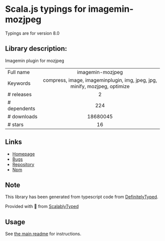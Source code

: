 
# Scala.js typings for imagemin-mozjpeg

Typings are for version 8.0

## Library description:
Imagemin plugin for mozjpeg

|                    |                 |
| ------------------ | :-------------: |
| Full name          | imagemin-mozjpeg |
| Keywords           | compress, image, imageminplugin, img, jpeg, jpg, minify, mozjpeg, optimize |
| # releases         | 2 |
| # dependents       | 224 |
| # downloads        | 18680045 |
| # stars            | 16 |

## Links
- [Homepage](https://github.com/imagemin/imagemin-mozjpeg#readme)
- [Bugs](https://github.com/imagemin/imagemin-mozjpeg/issues)
- [Repository](https://github.com/imagemin/imagemin-mozjpeg)
- [Npm](https://www.npmjs.com/package/imagemin-mozjpeg)
    


## Note
This library has been generated from typescript code from [DefinitelyTyped](https://definitelytyped.org).

Provided with :purple_heart: from [ScalablyTyped](https://github.com/oyvindberg/ScalablyTyped)

## Usage
See [the main readme](../../readme.md) for instructions.


